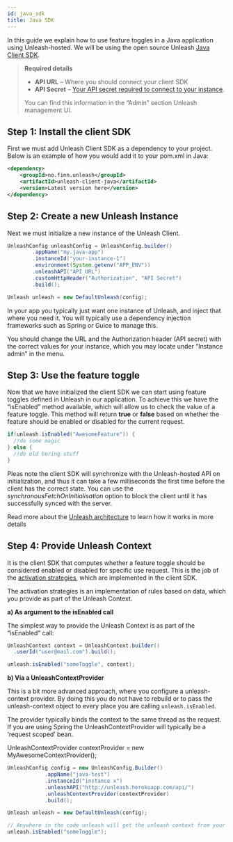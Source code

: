 ```yaml
---
id: java_sdk
title: Java SDK
---
```


In this guide we explain how to use feature toggles in a Java application using Unleash-hosted. We will be using the open source Unleash [Java Client SDK](https://github.com/Unleash/unleash-client-java).

> **Required details**
>
> - **API URL** – Where you should connect your client SDK
> - **API Secret** – [Your API secret required to connect to your instance](../api/token.md).
>
> You can find this information in the “Admin” section Unleash management UI.

## Step 1: Install the client SDK

First we must add Unleash Client SDK as a dependency to your project. Below is an example of how you would add it to your pom.xml in Java:

```xml
<dependency>
    <groupId>no.finn.unleash</groupId>
    <artifactId>unleash-client-java</artifactId>
    <version>Latest version here</version>
</dependency>
```

## Step 2: Create a new Unleash Instance

Next we must initialize a new instance of the Unleash Client.

```java
UnleashConfig unleashConfig = UnleashConfig.builder()
        .appName("my.java-app")
        .instanceId("your-instance-1")
        .environment(System.getenv("APP_ENV"))
        .unleashAPI("API URL")
        .customHttpHeader("Authorization", "API Secret")
        .build();

Unleash unleash = new DefaultUnleash(config);
```

In your app you typically just want one instance of Unleash, and inject that where you need it. You will typically use a dependency injection frameworks such as Spring or Guice to manage this.

You should change the URL and the Authorization header (API secret) with the correct values for your instance, which you may locate under “Instance admin” in the menu.

## Step 3: Use the feature toggle

Now that we have initialized the client SDK we can start using feature toggles defined in Unleash in our application. To achieve this we have the “isEnabled” method available, which will allow us to check the value of a feature toggle. This method will return **true** or **false** based on whether the feature should be enabled or disabled for the current request.

```java
if(unleash.isEnabled("AwesomeFeature")) {
  //do some magic
} else {
  //do old boring stuff
}
```

Pleas note the client SDK will synchronize with the Unleash-hosted API on initialization, and thus it can take a few milliseconds the first time before the client has the correct state. You can use the _synchronousFetchOnInitialisation_ option to block the client until it has successfully synced with the server.

Read more about the [Unleash architecture](https://www.unleash-hosted.com/articles/our-unique-architecture) to learn how it works in more details

## Step 4: Provide Unleash Context

It is the client SDK that computes whether a feature toggle should be considered enabled or disabled for specific use request. This is the job of the [activation strategies](../user_guide/control_rollout), which are implemented in the client SDK.

The activation strategies is an implementation of rules based on data, which you provide as part of the Unleash Context.

**a) As argument to the isEnabled call**

The simplest way to provide the Unleash Context is as part of the “isEnabled” call:

```java
UnleashContext context = UnleashContext.builder()
  .userId("user@mail.com").build();

unleash.isEnabled("someToggle", context);
```

**b) Via a UnleashContextProvider**

This is a bit more advanced approach, where you configure a unleash-context provider. By doing this you do not have to rebuild or to pass the unleash-context object to every place you are calling `unleash.isEnabled`.

The provider typically binds the context to the same thread as the request. If you are using Spring the UnleashContextProvider will typically be a ‘request scoped’ bean.

UnleashContextProvider contextProvider = new MyAwesomeContextProvider();

```java
UnleashConfig config = new UnleashConfig.Builder()
            .appName("java-test")
            .instanceId("instance x")
            .unleashAPI("http://unleash.herokuapp.com/api/")
            .unleashContextProvider(contextProvider)
            .build();

Unleash unleash = new DefaultUnleash(config);

// Anywhere in the code unleash will get the unleash context from your registered provider.
unleash.isEnabled("someToggle");
```
